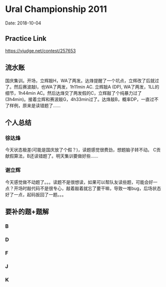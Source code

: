 # Ural Championship 2011
Date: 2018-10-04

## Practice Link
https://vjudge.net/contest/257653

## 流水账
国庆集训。开场，立辉敲H，WA了两发。达烽提醒了一个坑点，立辉改了后就过了。然后赛波敲I，也WA了两发，1h11min AC. 立辉敲A (DP), WA了两发，1LL的细节，1h44min AC。然后达烽交了两发假的C，立辉敲了个纯暴力过了(3h4min)。接着立辉和赛波敲G，4h33min过了。达烽敲B，概率DP，一直过不了样例，原来是读错题了……

## 个人总结
### 徐达烽
今天状态极差(可能是国庆放了个假？)，读题感觉很费劲，想题脑子转不动。 C贡献假算法，B还读错题了。明天集训要做好些……
### 谢立辉
今天感觉做不动题了。。。读题不是很想读，如果可以帮队友读些题，可能会好一点？开场时敲代码不是很专心，敲着敲着就忘了要干嘛，导致一堆bug，后场状态好了一点，起码扳回了一题。。。

## 要补的题+题解
### B
### D
### F
### J
### K


